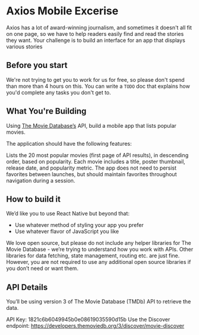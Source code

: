 # Axios Mobile Excerise
Axios has a lot of award-winning journalism, and sometimes it doesn't all fit on one page, so we have to help readers easily find and read the stories they want. Your challenge is to build an interface for an app that displays various stories 

## Before you start
We're not trying to get you to work for us for free, so please don't spend than more than 4 hours on this. You can write a `TODO` doc that explains how you'd complete any tasks you don't get to.

## What You're Building
Using [The Movie Database’s](https://www.themoviedb.org) API, build a mobile app that lists popular movies.

The application should have the following features:

Lists the 20 most popular movies (first page of API results), in descending order, based on popularity.
Each movie includes a title, poster thumbnail, release date, and popularity metric.
The app does not need to persist favorites between launches, but should maintain favorites throughout navigation during a session.

## How to build it
We’d like you to use React Native but beyond that:

- Use whatever method of styling your app you prefer
- Use whatever flavor of JavaScript you like

We love open source, but please do not include any helper libraries for The Movie Database - we’re trying to understand how you work with APIs. Other libraries for data fetching, state management, routing etc. are just fine. However, you are not required to use any additional open source libraries if you don’t need or want them.

## API Details

You’ll be using version 3 of The Movie Database (TMDb) API to retrieve the data.

API Key: 1821c6b6049945b0e08619035590d15b
Use the Discover endpoint: https://developers.themoviedb.org/3/discover/movie-discover





